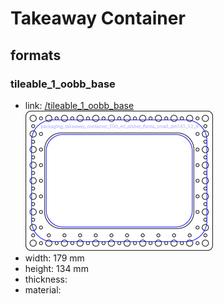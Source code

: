 # Takeaway Container


## formats

### tileable_1_oobb_base
* link: [/tileable_1_oobb_base](tileable_1_oobb_base)  
![](tileable_1_oobb_base/working_300.png)  
* width: 179 mm  
* height: 134 mm  
* thickness:   
* material:   
 
